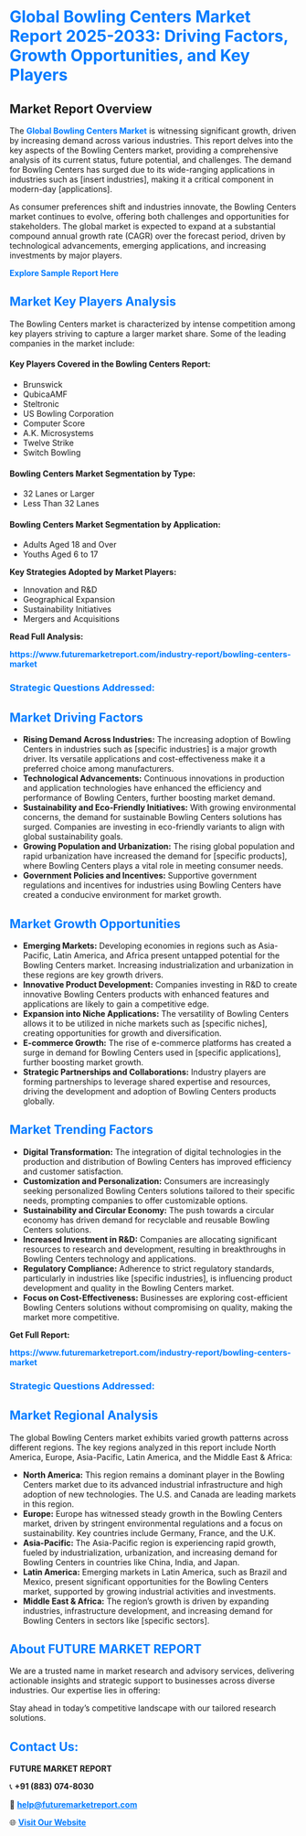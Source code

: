 <h1 style="color: #007BFF;">Global Bowling Centers Market Report 2025-2033: Driving Factors, Growth Opportunities, and Key Players</h1>

<section id="overview">
<h2>Market Report Overview</h2>
<p>The <a href="https://www.futuremarketreport.com/industry-report/bowling-centers-market" style="color: #007BFF; text-decoration: none;"><strong>Global Bowling Centers Market</strong></a> is witnessing significant growth, driven by increasing demand across various industries. This report delves into the key aspects of the Bowling Centers market, providing a comprehensive analysis of its current status, future potential, and challenges. The demand for Bowling Centers has surged due to its wide-ranging applications in industries such as [insert industries], making it a critical component in modern-day [applications].</p>
<p>As consumer preferences shift and industries innovate, the Bowling Centers market continues to evolve, offering both challenges and opportunities for stakeholders. The global market is expected to expand at a substantial compound annual growth rate (CAGR) over the forecast period, driven by technological advancements, emerging applications, and increasing investments by major players.</p>
</section>

<section id="overview">
<p><a href="https://www.futuremarketreport.com/request-sample/reportId=27646" style="color: #007BFF; text-decoration: none;"><strong>Explore Sample Report Here</strong></a></p>
</section>

<section id="key-players">
<h2 style="color: #007BFF;">Market Key Players Analysis</h2>
<p>The Bowling Centers market is characterized by intense competition among key players striving to capture a larger market share. Some of the leading companies in the market include:</p>
<h4>Key Players Covered in the Bowling Centers Report:</h4>
<ul><li>Brunswick</li><li>QubicaAMF</li><li>Steltronic</li><li>US Bowling Corporation</li><li>Computer Score</li><li>A.K. Microsystems</li><li>Twelve Strike</li><li>Switch Bowling</li></ul>
<h4>Bowling Centers Market Segmentation by Type:</h4>
<ul><li>32 Lanes or Larger</li><li>Less Than 32 Lanes</li></ul>

<h4>Bowling Centers Market Segmentation by Application:</h4>
<ul><li>Adults Aged 18 and Over</li><li>Youths Aged 6 to 17</li></ul>
<p><strong>Key Strategies Adopted by Market Players:</strong></p>
<ul>
<li>Innovation and R&D</li>
<li>Geographical Expansion</li>
<li>Sustainability Initiatives</li>
<li>Mergers and Acquisitions</li>
</ul>
</section>

<section>
<p><strong>Read Full Analysis: </strong></p><a href="https://www.futuremarketreport.com/industry-report/bowling-centers-market" style="color: #007BFF; text-decoration: none;"><strong>https://www.futuremarketreport.com/industry-report/bowling-centers-market</strong></a>
<h3 style="color: #007BFF;">Strategic Questions Addressed:</h3>
</section>

<section id="driving-factors">
<h2 style="color: #007BFF;">Market Driving Factors</h2>
<ul>
<li><strong>Rising Demand Across Industries:</strong> The increasing adoption of Bowling Centers in industries such as [specific industries] is a major growth driver. Its versatile applications and cost-effectiveness make it a preferred choice among manufacturers.</li>
<li><strong>Technological Advancements:</strong> Continuous innovations in production and application technologies have enhanced the efficiency and performance of Bowling Centers, further boosting market demand.</li>
<li><strong>Sustainability and Eco-Friendly Initiatives:</strong> With growing environmental concerns, the demand for sustainable Bowling Centers solutions has surged. Companies are investing in eco-friendly variants to align with global sustainability goals.</li>
<li><strong>Growing Population and Urbanization:</strong> The rising global population and rapid urbanization have increased the demand for [specific products], where Bowling Centers plays a vital role in meeting consumer needs.</li>
<li><strong>Government Policies and Incentives:</strong> Supportive government regulations and incentives for industries using Bowling Centers have created a conducive environment for market growth.</li>
</ul>
</section>

<section id="growth-opportunities">
<h2 style="color: #007BFF;">Market Growth Opportunities</h2>
<ul>
<li><strong>Emerging Markets:</strong> Developing economies in regions such as Asia-Pacific, Latin America, and Africa present untapped potential for the Bowling Centers market. Increasing industrialization and urbanization in these regions are key growth drivers.</li>
<li><strong>Innovative Product Development:</strong> Companies investing in R&D to create innovative Bowling Centers products with enhanced features and applications are likely to gain a competitive edge.</li>
<li><strong>Expansion into Niche Applications:</strong> The versatility of Bowling Centers allows it to be utilized in niche markets such as [specific niches], creating opportunities for growth and diversification.</li>
<li><strong>E-commerce Growth:</strong> The rise of e-commerce platforms has created a surge in demand for Bowling Centers used in [specific applications], further boosting market growth.</li>
<li><strong>Strategic Partnerships and Collaborations:</strong> Industry players are forming partnerships to leverage shared expertise and resources, driving the development and adoption of Bowling Centers products globally.</li>
</ul>
</section>

<section id="trending-factors">
<h2 style="color: #007BFF;">Market Trending Factors</h2>
<ul>
<li><strong>Digital Transformation:</strong> The integration of digital technologies in the production and distribution of Bowling Centers has improved efficiency and customer satisfaction.</li>
<li><strong>Customization and Personalization:</strong> Consumers are increasingly seeking personalized Bowling Centers solutions tailored to their specific needs, prompting companies to offer customizable options.</li>
<li><strong>Sustainability and Circular Economy:</strong> The push towards a circular economy has driven demand for recyclable and reusable Bowling Centers solutions.</li>
<li><strong>Increased Investment in R&D:</strong> Companies are allocating significant resources to research and development, resulting in breakthroughs in Bowling Centers technology and applications.</li>
<li><strong>Regulatory Compliance:</strong> Adherence to strict regulatory standards, particularly in industries like [specific industries], is influencing product development and quality in the Bowling Centers market.</li>
<li><strong>Focus on Cost-Effectiveness:</strong> Businesses are exploring cost-efficient Bowling Centers solutions without compromising on quality, making the market more competitive.</li>
</ul>
</section>

<section>
<p><strong>Get Full Report: </strong></p><a href="https://www.futuremarketreport.com/industry-report/bowling-centers-market" style="color: #007BFF; text-decoration: none;"><strong>https://www.futuremarketreport.com/industry-report/bowling-centers-market</strong></a>
<h3 style="color: #007BFF;">Strategic Questions Addressed:</h3>
</section>


<section id="regional-analysis">
<h2 style="color: #007BFF;">Market Regional Analysis</h2>
<p>The global Bowling Centers market exhibits varied growth patterns across different regions. The key regions analyzed in this report include North America, Europe, Asia-Pacific, Latin America, and the Middle East & Africa:</p>
<ul>
<li><strong>North America:</strong> This region remains a dominant player in the Bowling Centers market due to its advanced industrial infrastructure and high adoption of new technologies. The U.S. and Canada are leading markets in this region.</li>
<li><strong>Europe:</strong> Europe has witnessed steady growth in the Bowling Centers market, driven by stringent environmental regulations and a focus on sustainability. Key countries include Germany, France, and the U.K.</li>
<li><strong>Asia-Pacific:</strong> The Asia-Pacific region is experiencing rapid growth, fueled by industrialization, urbanization, and increasing demand for Bowling Centers in countries like China, India, and Japan.</li>
<li><strong>Latin America:</strong> Emerging markets in Latin America, such as Brazil and Mexico, present significant opportunities for the Bowling Centers market, supported by growing industrial activities and investments.</li>
<li><strong>Middle East & Africa:</strong> The region’s growth is driven by expanding industries, infrastructure development, and increasing demand for Bowling Centers in sectors like [specific sectors].</li>
</ul>
</section>

<footer>
<h2 style="color: #007BFF;">About FUTURE MARKET REPORT</h2>
<p>We are a trusted name in market research and advisory services, delivering actionable insights and strategic support to businesses across diverse industries. Our expertise lies in offering:</p>

<p>Stay ahead in today’s competitive landscape with our tailored research solutions.</p>

<h2 style="color: #007BFF;">Contact Us:</h2>
<p><strong>FUTURE MARKET REPORT</strong></p>
<p>📞 <strong>+91 (883) 074-8030</strong></p>
<p>📧 <strong><a href="mailto:help@futuremarketreport.com" style="color: #007BFF;">help@futuremarketreport.com</a></strong></p>
<p>🌐 <strong><a href="https://www.futuremarketreport.com/" style="color: #007BFF;">Visit Our Website</a></strong></p>
</footer>